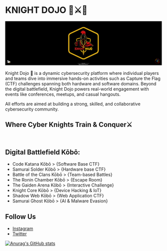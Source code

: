 # KNIGHT DOJO 🏯⚔️🥷
<img src="/knight.png"/>



Knight Dojo 🏯 is a dynamic cybersecurity platform where individual players and teams dive into immersive hands-on activities such as Capture the Flag (CTF) challenges spanning both hardware and software domains. Beyond the digital battlefield, Knight Dojo powers real-world engagement with events like conferences, meetups, and casual hangouts. 

All efforts are aimed at building a strong, skilled, and collaborative cybersecurity community.

## Where Cyber Knights Train & Conquer⚔️
⠀⠀⠀⠀⠀⠀⠀

## Digital Battlefield Kōbō:
- Code Katana Kōbō > {Software Base CTF}
- Samurai Solder Kōbō > {Hardware base CTF}
- Battle of the Clans Kōbō > {Team-based Battles}
- The Ronin Chamber Kōbō > {Escape Room}
- The Gaiden Arena Kōbō > {Interactive Challenge}
- Knight Core Kōbō > {Device Hacking & IoT}
- Shadow Web Kōbō > {Web Application CTF}
- Samurai Ghost Kōbō > {AI & Malware Evasion}

## Follow Us
- [Instagram](https://instagram.com/knight_dojo)  
- [Twitter](https://twitter.com/knight_dojo)

[![Anurag's GitHub stats](https://github-readme-stats.vercel.app/api?username=knight-dojo)](https://github.com/anuraghazra/github-readme-stats)
